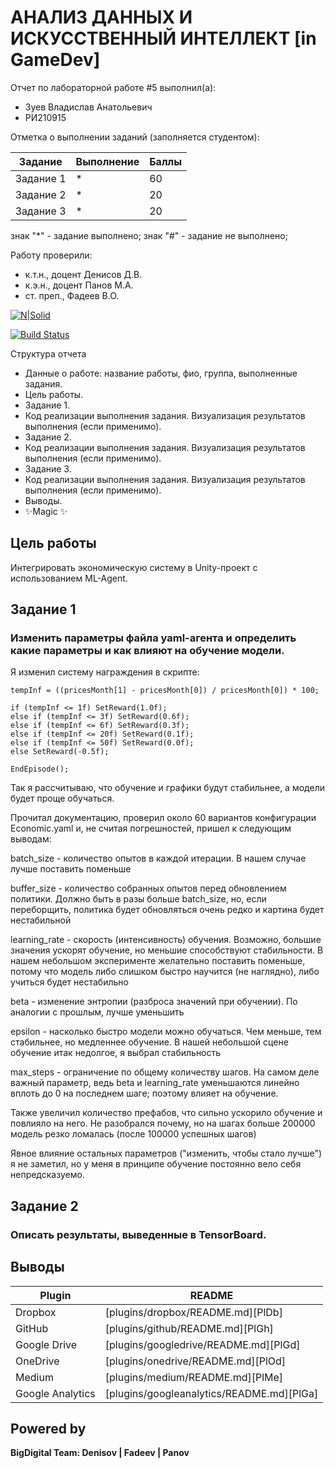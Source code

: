 # АНАЛИЗ ДАННЫХ И ИСКУССТВЕННЫЙ ИНТЕЛЛЕКТ [in GameDev]
Отчет по лабораторной работе #5 выполнил(а):
- Зуев Владислав Анатольевич
- РИ210915

Отметка о выполнении заданий (заполняется студентом):

| Задание | Выполнение | Баллы |
| ------ | ------ | ------ |
| Задание 1 | * | 60 |
| Задание 2 | * | 20 |
| Задание 3 | * | 20 |

знак "*" - задание выполнено; знак "#" - задание не выполнено;

Работу проверили:
- к.т.н., доцент Денисов Д.В.
- к.э.н., доцент Панов М.А.
- ст. преп., Фадеев В.О.

[![N|Solid](https://cldup.com/dTxpPi9lDf.thumb.png)](https://nodesource.com/products/nsolid)

[![Build Status](https://travis-ci.org/joemccann/dillinger.svg?branch=master)](https://travis-ci.org/joemccann/dillinger)

Структура отчета

- Данные о работе: название работы, фио, группа, выполненные задания.
- Цель работы.
- Задание 1.
- Код реализации выполнения задания. Визуализация результатов выполнения (если применимо).
- Задание 2.
- Код реализации выполнения задания. Визуализация результатов выполнения (если применимо).
- Задание 3.
- Код реализации выполнения задания. Визуализация результатов выполнения (если применимо).
- Выводы.
- ✨Magic ✨


## Цель работы
Интегрировать экономическую систему в Unity-проект с использованием ML-Agent.


## Задание 1
### Изменить параметры файла yaml-агента и определить какие параметры и как влияют на обучение модели.

Я изменил систему награждения в скрипте:


```
tempInf = ((pricesMonth[1] - pricesMonth[0]) / pricesMonth[0]) * 100;

if (tempInf <= 1f) SetReward(1.0f);
else if (tempInf <= 3f) SetReward(0.6f);
else if (tempInf <= 6f) SetReward(0.3f);
else if (tempInf <= 20f) SetReward(0.1f);
else if (tempInf <= 50f) SetReward(0.0f);
else SetReward(-0.5f);

EndEpisode();
```

Так я рассчитываю, что обучение и графики будут стабильнее, а модели будет проще обучаться.


Прочитал документацию, проверил около 60 вариантов конфигурации Economic.yaml и, не считая погрешностей, пришел к следующим выводам:

batch_size - количество опытов в каждой итерации. В нашем случае лучше поставить поменьше

buffer_size - количество собранных опытов перед обновлением политики. Должно быть в разы больше batch_size, но, если переборщить, политика будет обновляться очень редко и картина будет нестабильной

learning_rate - скорость (интенсивность) обучения. Возможно, большие значения ускорят обучение, но меньшие способствуют стабильности. В нашем небольшом эксперименте желательно поставить поменьше, потому что модель либо слишком быстро научится (не наглядно), либо учиться будет нестабильно

beta - изменение энтропии (разброса значений при обучении). По аналогии с прошлым, лучше уменьшить

epsilon - насколько быстро модели можно обучаться. Чем меньше, тем стабильнее, но медленнее обучение. В нашей небольшой сцене обучение итак недолгое, я выбрал стабильность

max_steps - ограничение по общему количеству шагов. На самом деле важный параметр, ведь beta и learning_rate уменьшаются линейно вплоть до 0 на последнем шаге; поэтому влияет на обучение.


Также увеличил количество префабов, что сильно ускорило обучение и повлияло на него. Не разобрался почему, но на шагах больше 200000 модель резко ломалась (после 100000 успешных шагов)

Явное влияние остальных параметров ("изменить, чтобы стало лучше") я не заметил, но у меня в принципе обучение постоянно вело себя непредсказуемо.








## Задание 2
### Описать результаты, выведенные в TensorBoard.



## Выводы


| Plugin | README |
| ------ | ------ |
| Dropbox | [plugins/dropbox/README.md][PlDb] |
| GitHub | [plugins/github/README.md][PlGh] |
| Google Drive | [plugins/googledrive/README.md][PlGd] |
| OneDrive | [plugins/onedrive/README.md][PlOd] |
| Medium | [plugins/medium/README.md][PlMe] |
| Google Analytics | [plugins/googleanalytics/README.md][PlGa] |

## Powered by

**BigDigital Team: Denisov | Fadeev | Panov**
